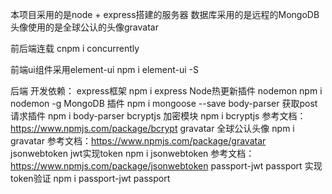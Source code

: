 本项目采用的是node + express搭建的服务器 数据库采用的是远程的MongoDB 头像使用的是全球公认的头像gravatar



前后端连载  cnpm i concurrently



前端ui组件采用element-ui   npm i element-ui -S










后端
开发依赖：
express框架 npm i express
Node热更新插件 nodemon npm i nodemon -g
MongoDB 插件 npm i mongoose --save
body-parser 获取post请求插件 npm i body-parser
bcryptjs 加密模块 npm i bcryptjs 参考文档：https://www.npmjs.com/package/bcrypt
gravatar 全球公认头像 npm i gravatar 参考文档：https://www.npmjs.com/package/gravatar
jsonwebtoken jwt实现token  npm i jsonwebtoken 参考文档：https://www.npmjs.com/package/jsonwebtoken
passport-jwt passport 实现token验证 npm i passport-jwt passport




